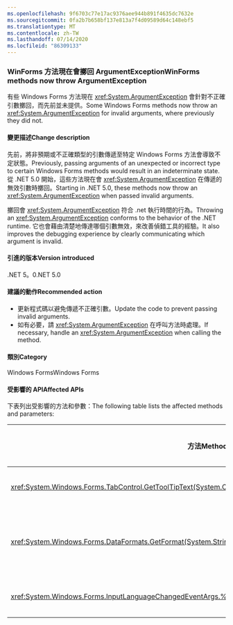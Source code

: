 ```yaml
---
ms.openlocfilehash: 9f6703c77e17ac9376aee944b891f4635dc7632e
ms.sourcegitcommit: 0fa2b7b658bf137e813a7f4d09589d64c148ebf5
ms.translationtype: MT
ms.contentlocale: zh-TW
ms.lasthandoff: 07/14/2020
ms.locfileid: "86309133"
---
```

### <a name="winforms-methods-now-throw-argumentexception"></a><span data-ttu-id="99ffd-101">WinForms 方法現在會擲回 ArgumentException</span><span class="sxs-lookup"><span data-stu-id="99ffd-101">WinForms methods now throw ArgumentException</span></span>

<span data-ttu-id="99ffd-102">有些 Windows Forms 方法現在 <xref:System.ArgumentException> 會針對不正確引數擲回，而先前並未提供。</span><span class="sxs-lookup"><span data-stu-id="99ffd-102">Some Windows Forms methods now throw an <xref:System.ArgumentException> for invalid arguments, where previously they did not.</span></span>

#### <a name="change-description"></a><span data-ttu-id="99ffd-103">變更描述</span><span class="sxs-lookup"><span data-stu-id="99ffd-103">Change description</span></span>

<span data-ttu-id="99ffd-104">先前，將非預期或不正確類型的引數傳遞至特定 Windows Forms 方法會導致不定狀態。</span><span class="sxs-lookup"><span data-stu-id="99ffd-104">Previously, passing arguments of an unexpected or incorrect type to certain Windows Forms methods would result in an indeterminate state.</span></span> <span data-ttu-id="99ffd-105">從 .NET 5.0 開始，這些方法現在會 <xref:System.ArgumentException> 在傳遞的無效引數時擲回。</span><span class="sxs-lookup"><span data-stu-id="99ffd-105">Starting in .NET 5.0, these methods now throw an <xref:System.ArgumentException> when passed invalid arguments.</span></span>

<span data-ttu-id="99ffd-106">擲回會 <xref:System.ArgumentException> 符合 .net 執行時間的行為。</span><span class="sxs-lookup"><span data-stu-id="99ffd-106">Throwing an <xref:System.ArgumentException> conforms to the behavior of the .NET runtime.</span></span> <span data-ttu-id="99ffd-107">它也會藉由清楚地傳達哪個引數無效，來改善偵錯工具的經驗。</span><span class="sxs-lookup"><span data-stu-id="99ffd-107">It also improves the debugging experience by clearly communicating which argument is invalid.</span></span>

#### <a name="version-introduced"></a><span data-ttu-id="99ffd-108">引進的版本</span><span class="sxs-lookup"><span data-stu-id="99ffd-108">Version introduced</span></span>

<span data-ttu-id="99ffd-109">.NET 5。0</span><span class="sxs-lookup"><span data-stu-id="99ffd-109">.NET 5.0</span></span>

#### <a name="recommended-action"></a><span data-ttu-id="99ffd-110">建議的動作</span><span class="sxs-lookup"><span data-stu-id="99ffd-110">Recommended action</span></span>

- <span data-ttu-id="99ffd-111">更新程式碼以避免傳遞不正確引數。</span><span class="sxs-lookup"><span data-stu-id="99ffd-111">Update the code to prevent passing invalid arguments.</span></span>
- <span data-ttu-id="99ffd-112">如有必要，請 <xref:System.ArgumentException> 在呼叫方法時處理。</span><span class="sxs-lookup"><span data-stu-id="99ffd-112">If necessary, handle an <xref:System.ArgumentException> when calling the method.</span></span>

#### <a name="category"></a><span data-ttu-id="99ffd-113">類別</span><span class="sxs-lookup"><span data-stu-id="99ffd-113">Category</span></span>

<span data-ttu-id="99ffd-114">Windows Forms</span><span class="sxs-lookup"><span data-stu-id="99ffd-114">Windows Forms</span></span>

#### <a name="affected-apis"></a><span data-ttu-id="99ffd-115">受影響的 API</span><span class="sxs-lookup"><span data-stu-id="99ffd-115">Affected APIs</span></span>

<span data-ttu-id="99ffd-116">下表列出受影響的方法和參數：</span><span class="sxs-lookup"><span data-stu-id="99ffd-116">The following table lists the affected methods and parameters:</span></span>

| <span data-ttu-id="99ffd-117">方法</span><span class="sxs-lookup"><span data-stu-id="99ffd-117">Method</span></span> | <span data-ttu-id="99ffd-118">參數名稱</span><span class="sxs-lookup"><span data-stu-id="99ffd-118">Parameter name</span></span> | <span data-ttu-id="99ffd-119">條件</span><span class="sxs-lookup"><span data-stu-id="99ffd-119">Condition</span></span> | <span data-ttu-id="99ffd-120">已新增版本</span><span class="sxs-lookup"><span data-stu-id="99ffd-120">Version added</span></span> |
|-|-|-|-|
| <xref:System.Windows.Forms.TabControl.GetToolTipText(System.Object)?displayProperty=fullName> | `item` | <span data-ttu-id="99ffd-121">引數的類型不是 <xref:System.Windows.Forms.TabPage> 。</span><span class="sxs-lookup"><span data-stu-id="99ffd-121">Argument is not of type <xref:System.Windows.Forms.TabPage>.</span></span> | <span data-ttu-id="99ffd-122">Preview 1</span><span class="sxs-lookup"><span data-stu-id="99ffd-122">Preview 1</span></span> |
| <xref:System.Windows.Forms.DataFormats.GetFormat(System.String)?displayProperty=fullName> | `format` | <span data-ttu-id="99ffd-123">引數是 `null` 、 <xref:System.String.Empty?displayProperty=nameWithType> 或空白字元。</span><span class="sxs-lookup"><span data-stu-id="99ffd-123">Argument is `null`, <xref:System.String.Empty?displayProperty=nameWithType>, or white space.</span></span> | <span data-ttu-id="99ffd-124">Preview 5</span><span class="sxs-lookup"><span data-stu-id="99ffd-124">Preview 5</span></span> |
| <xref:System.Windows.Forms.InputLanguageChangedEventArgs.%23ctor(System.Globalization.CultureInfo,System.Byte)> | `culture` | <span data-ttu-id="99ffd-125">無法取得 `InputLanguage` 指定文化特性的。</span><span class="sxs-lookup"><span data-stu-id="99ffd-125">Unable to retrieve an `InputLanguage` for the specified culture.</span></span> | <span data-ttu-id="99ffd-126">Preview 7</span><span class="sxs-lookup"><span data-stu-id="99ffd-126">Preview 7</span></span> |

<!-- 

#### Affected APIs

- `M:System.Windows.Forms.TabControl.GetToolTipText(System.Object)`
- `M:System.Windows.Forms.DataFormats.GetFormat(System.String)`
- `M:System.Windows.Forms.InputLanguageChangedEventArgs.%23ctor(System.Globalization.CultureInfo,System.Byte)`

-->
